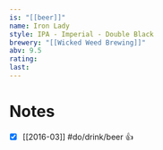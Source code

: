 ```yaml
---
is: "[[beer]]"
name: Iron Lady
style: IPA - Imperial - Double Black
brewery: "[[Wicked Weed Brewing]]"
abv: 9.5
rating: 
last:
---
```

# Notes
- [x] [[2016-03]] #do/drink/beer 👍
